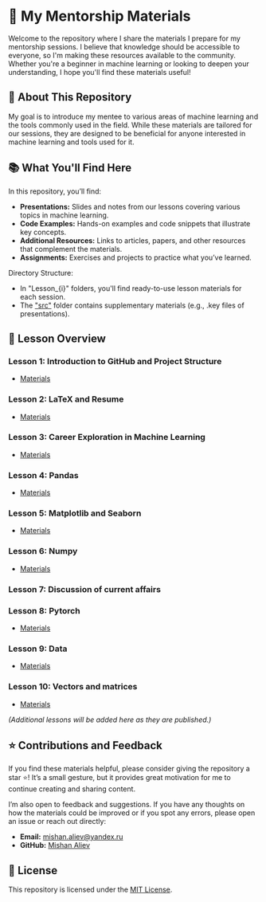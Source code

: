 # 🧠 My Mentorship Materials

Welcome to the repository where I share the materials I prepare for my mentorship sessions. I believe that knowledge should be accessible to everyone, so I'm making these resources available to the community. Whether you're a beginner in machine learning or looking to deepen your understanding, I hope you'll find these materials useful!

## 🏫 About This Repository

My goal is to introduce my mentee to various areas of machine learning and the tools commonly used in the field. While these materials are tailored for our sessions, they are designed to be beneficial for anyone interested in machine learning and tools used for it.

## 📚 What You'll Find Here

In this repository, you’ll find:
- **Presentations:** Slides and notes from our lessons covering various topics in machine learning.
- **Code Examples:** Hands-on examples and code snippets that illustrate key concepts.
- **Additional Resources:** Links to articles, papers, and other resources that complement the materials.
- **Assignments:** Exercises and projects to practice what you’ve learned.

Directory Structure:
- In "Lesson_{i}" folders, you'll find ready-to-use lesson materials for each session.
- The ["src"](./src/) folder contains supplementary materials (e.g., .key files of presentations).

## 📂 Lesson Overview

### Lesson 1: Introduction to GitHub and Project Structure
- [Materials](./Lesson_1/)
### Lesson 2: LaTeX and Resume
- [Materials](./Lesson_2/)
### Lesson 3: Career Exploration in Machine Learning
- [Materials](./Lesson_3/)
### Lesson 4: Pandas
- [Materials](./Lesson_4/)
### Lesson 5: Matplotlib and Seaborn
- [Materials](./Lesson_5/)
### Lesson 6: Numpy
- [Materials](./Lesson_6/)
### Lesson 7: Discussion of current affairs
### Lesson 8: Pytorch
- [Materials](./Lesson_8/)
### Lesson 9: Data
- [Materials](./Lesson_9/)
### Lesson 10: Vectors and matrices
- [Materials](./Lesson_10/)

*(Additional lessons will be added here as they are published.)*

## ⭐ Contributions and Feedback

If you find these materials helpful, please consider giving the repository a star ⭐! It’s a small gesture, but it provides great motivation for me to continue creating and sharing content.

I’m also open to feedback and suggestions. If you have any thoughts on how the materials could be improved or if you spot any errors, please open an issue or reach out directly:
- **Email:** mishan.aliev@yandex.ru
- **GitHub:** [Mishan Aliev](https://github.com/thecrazymage)

## 📜 License

This repository is licensed under the [MIT License](./LICENSE).
